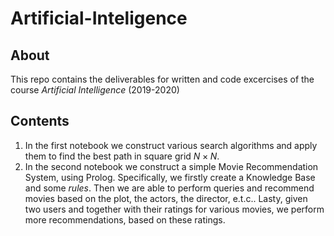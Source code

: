 # Artificial-Inteligence

## About
This repo contains the deliverables for written and code excercises of the course *Artificial Intelligence* (2019-2020)

## Contents
1. In the first notebook we construct various search algorithms and apply them to find the best path in square grid $N\times N$.
2. In the second notebook we construct a simple Movie Recommendation System, using Prolog. Specifically, we firstly create a Knowledge Base and some *rules*. Then we are able to perform queries and recommend movies based on the plot, the actors, the director, e.t.c.. Lasty, given two users and together with their ratings for various movies, we perform more recommendations, based on these ratings. 